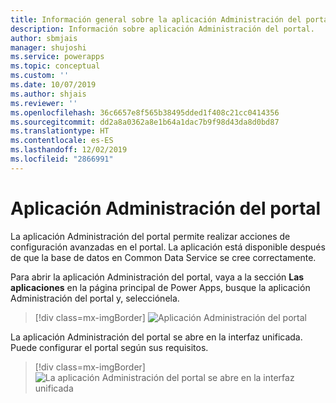 ```yaml
---
title: Información general sobre la aplicación Administración del portal | MicrosoftDocs
description: Información sobre aplicación Administración del portal.
author: sbmjais
manager: shujoshi
ms.service: powerapps
ms.topic: conceptual
ms.custom: ''
ms.date: 10/07/2019
ms.author: shjais
ms.reviewer: ''
ms.openlocfilehash: 36c6657e8f565b38495dded1f408c21cc0414356
ms.sourcegitcommit: dd2a8a0362a8e1b64a1dac7b9f98d43da8d0bd87
ms.translationtype: HT
ms.contentlocale: es-ES
ms.lasthandoff: 12/02/2019
ms.locfileid: "2866991"
---
```

# <a name="portal-management-app"></a>Aplicación Administración del portal

La aplicación Administración del portal permite realizar acciones de configuración avanzadas en el portal. La aplicación está disponible después de que la base de datos en Common Data Service se cree correctamente.

Para abrir la aplicación Administración del portal, vaya a la sección **Las aplicaciones** en la página principal de Power Apps, busque la aplicación Administración del portal y, selecciónela.

> [!div class=mx-imgBorder]
> ![Aplicación Administración del portal](../media/portal-mgmt.png "Aplicación Administración del portal")

La aplicación Administración del portal se abre en la interfaz unificada. Puede configurar el portal según sus requisitos.

> [!div class=mx-imgBorder]
> ![La aplicación Administración del portal se abre en la interfaz unificada](../media/portal-mgmt-unified-interface.png "La aplicación Administración del portal se abre en la interfaz unificada")
  